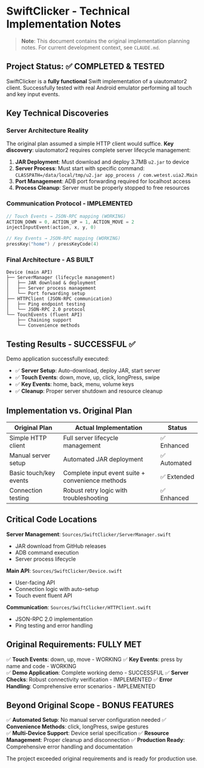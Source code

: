 # SwiftClicker - Technical Implementation Notes

> **Note**: This document contains the original implementation planning notes. For current development context, see `CLAUDE.md`.

## Project Status: ✅ COMPLETED & TESTED

SwiftClicker is a **fully functional** Swift implementation of a uiautomator2 client. Successfully tested with real Android emulator performing all touch and key input events.

## Key Technical Discoveries

### Server Architecture Reality
The original plan assumed a simple HTTP client would suffice. **Key discovery**: uiautomator2 requires complete server lifecycle management:

1. **JAR Deployment**: Must download and deploy 3.7MB `u2.jar` to device
2. **Server Process**: Must start with specific command: `CLASSPATH=/data/local/tmp/u2.jar app_process / com.wetest.uia2.Main`
3. **Port Management**: ADB port forwarding required for localhost access
4. **Process Cleanup**: Server must be properly stopped to free resources

### Communication Protocol - IMPLEMENTED
```swift
// Touch Events → JSON-RPC mapping (WORKING)
ACTION_DOWN = 0, ACTION_UP = 1, ACTION_MOVE = 2
injectInputEvent(action, x, y, 0)

// Key Events → JSON-RPC mapping (WORKING)  
pressKey("home") / pressKeyCode(4)
```

### Final Architecture - AS BUILT

```
Device (main API)
├── ServerManager (lifecycle management)
│   ├── JAR download & deployment
│   ├── Server process management  
│   └── Port forwarding setup
├── HTTPClient (JSON-RPC communication)
│   ├── Ping endpoint testing
│   └── JSON-RPC 2.0 protocol
└── TouchEvents (fluent API)
    ├── Chaining support
    └── Convenience methods
```

## Testing Results - SUCCESSFUL ✅

Demo application successfully executed:
- ✅ **Server Setup**: Auto-download, deploy JAR, start server
- ✅ **Touch Events**: down, move, up, click, longPress, swipe
- ✅ **Key Events**: home, back, menu, volume keys
- ✅ **Cleanup**: Proper server shutdown and resource cleanup

## Implementation vs. Original Plan

| Original Plan | Actual Implementation | Status |
|---------------|----------------------|---------|
| Simple HTTP client | Full server lifecycle management | ✅ Enhanced |
| Manual server setup | Automated JAR deployment | ✅ Automated |
| Basic touch/key events | Complete input event suite + convenience methods | ✅ Extended |
| Connection testing | Robust retry logic with troubleshooting | ✅ Enhanced |

## Critical Code Locations

**Server Management**: `Sources/SwiftClicker/ServerManager.swift`
- JAR download from GitHub releases
- ADB command execution
- Server process lifecycle

**Main API**: `Sources/SwiftClicker/Device.swift`  
- User-facing API
- Connection logic with auto-setup
- Touch event fluent API

**Communication**: `Sources/SwiftClicker/HTTPClient.swift`
- JSON-RPC 2.0 implementation
- Ping testing and error handling

## Original Requirements: FULLY MET

✅ **Touch Events**: down, up, move - WORKING
✅ **Key Events**: press by name and code - WORKING  
✅ **Demo Application**: Complete working demo - SUCCESSFUL
✅ **Server Checks**: Robust connectivity verification - IMPLEMENTED
✅ **Error Handling**: Comprehensive error scenarios - IMPLEMENTED

## Beyond Original Scope - BONUS FEATURES

✅ **Automated Setup**: No manual server configuration needed
✅ **Convenience Methods**: click, longPress, swipe gestures  
✅ **Multi-Device Support**: Device serial specification
✅ **Resource Management**: Proper cleanup and disconnection
✅ **Production Ready**: Comprehensive error handling and documentation

The project exceeded original requirements and is ready for production use.